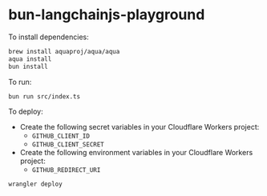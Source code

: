 # bun-langchainjs-playground

To install dependencies:

```bash
brew install aquaproj/aqua/aqua
aqua install
bun install
```

To run:

```bash
bun run src/index.ts
```

To deploy:

- Create the following secret variables in your Cloudflare Workers project:
  - `GITHUB_CLIENT_ID`
  - `GITHUB_CLIENT_SECRET`
- Create the following environment variables in your Cloudflare Workers project:
  - `GITHUB_REDIRECT_URI`

```bash
wrangler deploy
```
